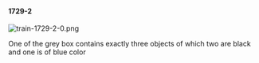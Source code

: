 #### 1729-2
![train-1729-2-0.png](https://github.com/lil-lab/nlvr/raw/master/nlvr/train/images/43/train-1729-2-0.png "train-1729-2-0.png")

One of the grey box contains exactly three objects of which two are black and one is of blue color